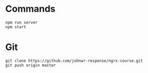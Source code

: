 # Commands
```
npm run server
npm start
```

# Git
```
git clone https://github.com/johnwr-response/ngrx-course.git
git push origin master
